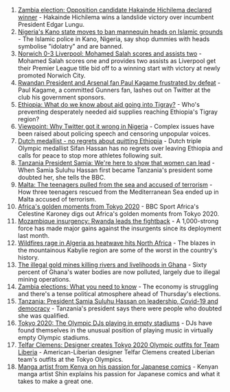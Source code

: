 1. [Zambia election: Opposition candidate Hakainde Hichilema declared winner](https://www.bbc.co.uk/news/world-africa-58226695) - Hakainde Hichilema wins a landslide victory over incumbent President Edgar Lungu.
2. [Nigeria's Kano state moves to ban mannequin heads on Islamic grounds](https://www.bbc.co.uk/news/world-africa-58175709) - The Islamic police in Kano, Nigeria, say shop dummies with heads symbolise "idolatry" and are banned.
3. [Norwich 0-3 Liverpool: Mohamed Salah scores and assists two](https://www.bbc.co.uk/sport/football/58124894) - Mohamed Salah scores one and provides two assists as Liverpool get their Premier League title bid off to a winning start with victory at newly promoted Norwich City.
4. [Rwandan President and Arsenal fan Paul Kagame frustrated by defeat](https://www.bbc.co.uk/news/world-africa-58162403) - Paul Kagame, a committed Gunners fan, lashes out on Twitter at the club his government sponsors.
5. [Ethiopia: What do we know about aid going into Tigray?](https://www.bbc.co.uk/news/58189049) - Who's preventing desperately needed aid supplies reaching Ethiopia's Tigray region?
6. [Viewpoint: Why Twitter got it wrong in Nigeria](https://www.bbc.co.uk/news/world-africa-58175708) - Complex issues have been raised about policing speech and censoring unpopular voices.
7. [Dutch medallist - no regrets about quitting Ethiopia](https://www.bbc.co.uk/sport/africa/58159734) - Dutch triple Olympic medallist Sifan Hassan has no regrets over leaving Ethiopia and calls for peace to stop more athletes following suit.
8. [Tanzania President Samia: We're here to show that women can lead](https://www.bbc.co.uk/news/world-africa-58144849) - When Samia Suluhu Hassan first became Tanzania's president some doubted her, she tells the BBC.
9. [Malta: The teenagers pulled from the sea and accused of terrorism](https://www.bbc.co.uk/news/world-57988934) - How three teenagers rescued from the Mediterranean Sea ended up in Malta accused of terrorism.
10. [Africa's golden moments from Tokyo 2020](https://www.bbc.co.uk/sport/africa/58140946) - BBC Sport Africa's Celestine Karoney digs out Africa's golden moments from Tokyo 2020.
11. [Mozambique insurgency: Rwanda leads the fightback](https://www.bbc.co.uk/news/world-africa-58079510) - A 1,000-strong force has made major gains against the insurgents since its deployment last month.
12. [Wildfires rage in Algeria as heatwave hits North Africa](https://www.bbc.co.uk/news/world-africa-58184912) - The blazes in the mountainous Kabylie region are some of the worst in the country's history.
13. [The illegal gold mines killing rivers and livelihoods in Ghana](https://www.bbc.co.uk/news/world-africa-58119653) - Sixty percent of Ghana's water bodies are now polluted, largely due to illegal mining operations.
14. [Zambia elections: What you need to know](https://www.bbc.co.uk/news/world-africa-58165905) - The economy is struggling and there's a tense political atmosphere ahead of Thursday's elections.
15. [Tanzania: President Samia Suluhu Hassan on leadership, Covid-19 and democracy](https://www.bbc.co.uk/news/world-africa-58157115) - Tanzania's president says there were people who doubted she was qualified.
16. [Tokyo 2020: The Olympic DJs playing in empty stadiums](https://www.bbc.co.uk/news/world-africa-58123179) - DJs have found themselves in the unusual position of playing music in virtually empty Olympic stadiums.
17. [Telfar Clemens: Designer creates Tokyo 2020 Olympic outfits for Team Liberia](https://www.bbc.co.uk/news/world-africa-58123178) - American-Liberian designer Telfar Clemens created Liberian team's outfits at the Tokyo Olympics.
18. [Manga artist from Kenya on his passion for Japanese comics](https://www.bbc.co.uk/news/world-africa-58105542) - Kenyan manga artist Shin explains his passion for Japanese comics and what it takes to make a great one.

